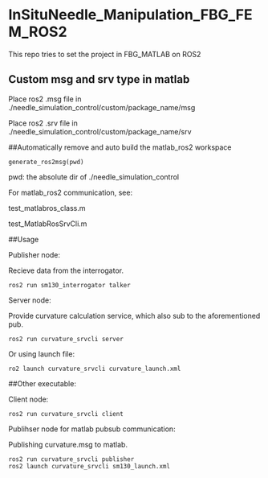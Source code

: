 # InSituNeedle_Manipulation_FBG_FEM_ROS2
This repo tries to set the project in FBG_MATLAB on ROS2

## Custom msg and srv type in matlab
Place ros2 .msg file in ./needle_simulation_control/custom/package_name/msg

Place ros2 .srv file in ./needle_simulation_control/custom/package_name/srv

##Automatically remove and auto build the matlab_ros2 workspace

    generate_ros2msg(pwd)
pwd: the absolute dir of ./needle_simulation_control

For matlab_ros2 communication, see:

test_matlabros_class.m

test_MatlabRosSrvCli.m

##Usage

Publisher node: 

Recieve data from the interrogator.


    ros2 run sm130_interrogator talker

Server node: 

Provide curvature calculation service, which also sub to the aforementioned pub.


    ros2 run curvature_srvcli server

Or using launch file:

    ro2 launch curvature_srvcli curvature_launch.xml

##Other executable:

Client node:

    ros2 run curvature_srvcli client

Publihser node for matlab pubsub communication:

Publishing curvature.msg to matlab. 

    ros2 run curvature_srvcli publisher
    ros2 launch curvature_srvcli sm130_launch.xml



